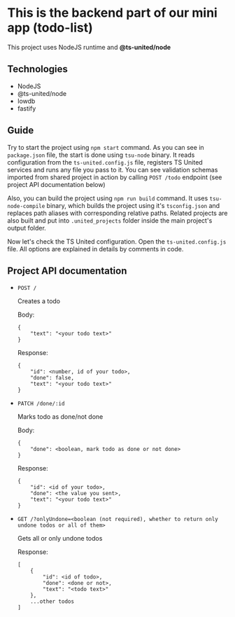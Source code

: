 # This is the backend part of our mini app (todo-list)

This project uses NodeJS runtime and **@ts-united/node**

## Technologies

-   NodeJS
-   @ts-united/node
-   lowdb
-   fastify

## Guide

Try to start the project using `npm start` command. As you can see in `package.json` file, the start is done using `tsu-node` binary. It reads configuration from the `ts-united.config.js` file, registers TS United services and runs any file you pass to it. You can see validation schemas imported from shared project in action by calling `POST /todo` endpoint (see project API documentation below)

Also, you can build the project using `npm run build` command. It uses `tsu-node-compile` binary, which builds the project using it's `tsconfig.json` and replaces path aliases with corresponding relative paths. Related projects are also built and put into `.united_projects` folder inside the main project's output folder.

Now let's check the TS United configuration. Open the `ts-united.config.js` file. All options are explained in details by comments in code.

## Project API documentation

-   `POST /`

    Creates a todo

    Body:

    ```
    {
    	"text": "<your todo text>"
    }
    ```

    Response:

    ```
    {
    	"id": <number, id of your todo>,
    	"done": false,
    	"text": "<your todo text>"
    }
    ```

-   `PATCH /done/:id`

    Marks todo as done/not done

    Body:

    ```
    {
    	"done": <boolean, mark todo as done or not done>
    }
    ```

    Response:

    ```
    {
      	"id": <id of your todo>,
      	"done": <the value you sent>,
      	"text": "<your todo text>"
    }
    ```

-   `GET /?onlyUndone=<boolean (not required), whether to return only undone todos or all of them>`

    Gets all or only undone todos

    Response:

    ```
    [
    	{
    		"id": <id of todo>,
    		"done": <done or not>,
    		"text": "<todo text>"
    	},
    	...other todos
    ]
    ```
